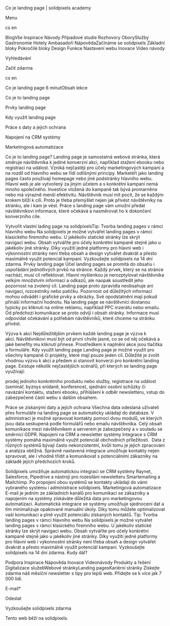<p>Co je landing page | solidpixels academy</p>
<p>Menu</p>
<p>cs en</p>
<p>BlogVše Inspirace Návody Případové studie Rozhovory OborySlužby Gastronomie Hotely Ambasadoři NápovědaZačínáme se solidpixels Základní bloky Pokročilé bloky Design Funkce Nastavení webu Inovace Video návody</p>
<p>Vyhledávání</p>
<p>Začít zdarma</p>
<p>cs en</p>
<p>Co je landing page
6 minutObsah lekce</p>
<p>Co je to landing page</p>
<p>Prvky landing page</p>
<p>Kdy využít landing page</p>
<p>Práce s daty a jejich ochrana</p>
<p>Napojení na CRM systémy</p>
<p>Marketingová automatizace</p>
<p>Co je to landing page?
Landing page je samostatná webová stránka, která směruje návštěvníka k jediné konverzní akci, například stažení ebooku nebo registraci na událost. Vzniká nejčastěji pro účely marketingových kampaní a na rozdíl od hlavního webu se řídí odlišnými principy.
Marketéři jako landing pages často používají homepage nebo jiné podstránky hlavního webu. Hlavní web je ale vytvořený za jiným účelem a s konkrétní kampaní nemá mnoho společného. Investice vložená do kampaně tak bývá promarněna nebo má výrazně menší efektivitu. Návštěvník musí mít pocit, že se každým krokem blíží k cíli. Proto je třeba přemýšlet nejen jak přivést návštěvníky na stránku, ale i kam je vést. Práce s landing page vám umožní předat návštěvníkovi informace, které očekává a nasměrovat ho k dokončení konverzního cíle.</p>
<p>Vytvořit vlastní lading page na solidpixelsTip: Tvorba landing pages v rámci hlavního webu
Na solidpixels je možné vytvářet landing pages v rámci klasického firemního webu. U jakékoliv statické stránky lze skrýt navigaci webu. Obsah vytváříte pro účely konkrétní kampaně stejně jako u jakékoliv jiné stránky.
Díky využití jedné platformy pro hlavní web i výkonnostní stránky není třeba obsah a design vytvářet dvakrát a přesto maximálně využít potenciál kampaní. Vyzkoušejte solidpixels na 14 dní zdarma.
Prvky landing page
Účel landing pages se promítá do obsahu i uspořádání jednotlivých prvků na stránce. Každý prvek, který se na stránce nachází, musí cíl reflektovat. Hlavní myšlenkou je nerozptylovat návštěvníka velkým množstvím informací a odkazů, ale naopak soustředit jeho pozornost na zvolený cíl. Landing page proto zpravidla neobsahuje ani navigaci, rozcestníky nebo patičku. Pozornost od důležitých informací mohou odvádět i grafické prvky a obrázky. Své opodstatnění mají pokud přináší informační hodnotu.
Na landing page se návštěvníci dostanou typicky po kliknutí na online reklamu, například PPC inzerátu nebo emailu. Od předchozí komunikace se proto odvíjí i obsah stránky. Informace musí odpovídat očekávání a potřebám návštěvníků, které chceme na stránku přivést.</p>
<p>Výzva k akci
Nejdůležitějším prvkem každé landing page je výzva k akci. Návštěvníkovi musí být od první chvíle jasné, co se od něj očekává a jaké benefity mu kliknutí přinese. Prostředkem k naplnění akce jsou tlačítka a formuláře.
Kdy využít landing page
Landing page je možné využít pro všechny kampaně či projekty, které mají pouze jeden cíl. Důležité je zvolit vhodnou výzvu k akci a předem si stanovit konverzi pro konkrétní landing page.
Existuje několik nejčastějších scénářů, při kterých se landing page využívají:</p>
<p>prodej jednoho konkrétního produktu nebo služby,
registrace na událost (seminář, byznys snídaně, konference),
sjednání osobní schůzky či navázání kontaktu,
stažení ebooku,
přihlášení k odběr newsletteru,
vstup do zabezpečené části webu s dalším obsahem.</p>
<p>Práce se získanými daty a jejich ochrana
Všechna data odeslaná uživateli přes formuláře na landing page se automaticky ukládají do databáze. V administraci je možné spravovat kontakty pomocí dvou modulů, ve kterých jsou data seskupená podle formulářů nebo emailu návštěvníka. Celý obsah komunikace mezi návštěvníkem a serverem je zabezpečený a v souladu se směrnicí GDPR.
Napojení na CRM a newsletter systémy
Integrace s CRM systémy pomáhá maximálně využít potenciál obchodních příležitostí.  Data z různých systémů bývají často nekonzistentní, kvůli tomu je jejich zpracování a analýza obtížná. Správně nastavená integrace umožňuje kontakty nejen spravovat, ale i vhodně třídit a komunikovat s potenciálními zákazníky na základě jejich předchozích kroků.
 </p>
<p>Solidpixels umožňuje automatickou integraci se CRM systémy Raynet, Salesforce, Pipedrive a nástroji pro rozesílání newsletteru Smartemailing a Mailchimp. Po propojení obou systémů se kontakty ukládají do vámi vybraného systému i administrace solidpixels.
Marketingová automatizace
E-mail je jedním ze základních kanálů pro komunikaci se zákazníky a napojením na systémy získáváte důležitá data pro marketingovou automatizaci. Automatická integrace se systémy umožňuje sjednocení dat a tím minimalizuje opakované manuální úkoly. Díky tomu můžete optimalizovat vaší komunikaci a plně využít potenciálu získaných kontaktů.
Tip: Tvorba landing pages v rámci hlavního webu
Na solidpixels je možné vytvářet landing pages v rámci klasického firemního webu. U jakékoliv statické stránky lze skrýt navigaci webu. Obsah vytváříte pro účely konkrétní kampaně stejně jako u jakékoliv jiné stránky.
Díky využití jedné platformy pro hlavní web i výkonnostní stránky není třeba obsah a design vytvářet dvakrát a přesto maximálně využít potenciál kampaní. Vyzkoušejte solidpixels na 14 dní zdarma.
Kudy dál?</p>
<p>Podpora
 Inspirace
Nápověda
Inovace
Videonávody
 Produkty a řešení
 Digitalizace služebWebové stránkyLanding pagesKariérní stránky Získejte zdarma náš měsíční newsletter s tipy pro lepší web. Přidejte se k více jak 7 000 lidí.</p>
<p>E-mail*</p>
<p>Odeslat</p>
<p>Vyzkoušejte solidpixels zdarma</p>
<p>Tento web běží na solidpixels.</p>